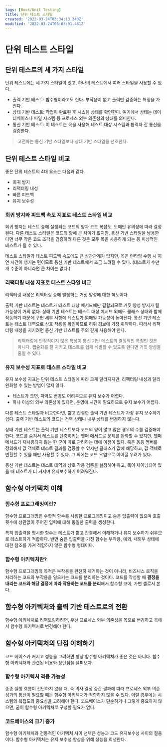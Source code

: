 ```yaml
---
tags: [Book/Unit Testing]
title: 단위 테스트 스타일
created: '2022-03-24T03:34:13.340Z'
modified: '2022-03-24T05:03:01.481Z'
---
```


# 단위 테스트 스타일

## 단위 테스트의 세 가지 스타일

단위 테스트에는 세 가지 스타일이 있고, 하나의 테스트에서 여러 스타일을 사용할 수 있다.

- 출력 기반 테스트: 함수형이라고도 한다. 부작용이 없고 출력만 검증하는 특징을 가진다.
- 상태 기반 테스트: 작업이 완료된 후 시스템 상태를 확인한다. 여기에서 상태는 데이터베이스나 파일 시스템 등 프로세스 외부 의존성의 상태를 의미한다.
- 통신 기반 테스트: 이 테스트는 목을 사용해 테스트 대상 시스템과 협력자 간 통신을 검증한다.

> 고전파는 통신 기반 스타일보다 상태 기반 스타일을 선호한다.

## 단위 테스트 스타일 비교

좋은 단위 테스트의 4대 요소는 다음과 같다.
- 회귀 방지
- 리팩터링 내성
- 빠른 피드백
- 유지 보수성

### 회귀 방지와 피드백 속도 지표로 테스트 스타일 비교

회귀 방지는 테스트 중에 실행되는 코드의 양과 코드 복잡도, 도메인 유의성에 따라 결정된다.
다른 테스트 스타일은 코드의 양에 큰 차이가 없지만, 통신 기반 스타일을 남용한다면 너무 작은 코드 조각을 검증하려 다른 것은 모두 목을 사용하게 되는 등 피상적인 테스트가 될 수 있다.

테스트 스타일과 테스트 피드백 속도에도 큰 상관관계가 없지만, 목은 런타임 수행 시 지연 시간이 생기는 편이므로 통신 기반 테스트에서 조금 느려질 수 있다. (테스트가 수만 개 수준이 아니라면 큰 차이는 없다.)

### 리팩터링 내성 지표로 테스트 스타일 비교

리팩터링 내성은 리팩터링 중에 발생하는 거짓 양성에 대한 척도이다.

출력 기반 테스트는 테스트가 테스트 대상 메서드에만 결합되므로 거짓 양성 방지가 될 가능성이 거의 없다.
상태 기반 테스트는 테스트 대상 메서드 외에도 클래스 상태와 함께 작동하기 때문에 구현 세부 사항에 테스트가 얽매일 가능성이 높아진다.
통신 기반 테스트는 태스트 대역으로 상호 작용을 확인하므로 허위 경보에 가장 취약하다. 따라서 리팩터링 내성을 지키려면 통신 기반 테스트를 주의 깊게 사용해야 한다.

> 리팩터링에 안정적이지 않은 특성이 통신 기반 테스트의 결정적인 특징인 것은 아니다. 캡슐화를 잘 지키고 테스트를 쉽게 식별할 수 있도록 한다면 거짓 양성을 줄일 수 있다.

### 유지 보수성 지표로 테스트 스타일 비교

유지 보수성 지표는 단위 테스트 스타일에 따라 크게 달라지지만, 리팩터링 내성과 달리 완화할 수 있는 방법이 많지 않다. 
- 테스트가 크면, 파악도 변경도 어려우므로 유지 보수가 어렵다.
- 하나 이상의 외부 의존성이 있다면, 운영에 시간이 필요하므로 유지 보수가 어렵다.

다른 테스트 스타일과 비교한다면, 짧고 간결한 출력 기반 테스트가 가장 유지 보수하기 쉽다. 출력 기반 테스트의 코드는 전역 상태나 내부 상태를 변경하지 않는다.

상태 기반 테스트는 출력 기반 테스트보다 코드의 양이 많고 많은 경우의 수를 검증해야 한다. 코드를 숨겨서 테스트를 단축히키는 헬퍼 메서드로 문제를 완화할 수 있지만, 헬퍼 메서드가 재사용되지 않는 한 굳이 따로 관리하는 데에 이점이 없다. 혹은 동등 멤버를 정의해서 값 객체로 테스트 결과를 검증할 수 있지만 클래스가 값에 해당하고, 값 객체로 변환할 수 있을 때만 사용할 수 있다. 그 외에는 코드 오염으로 이어질 우려가 있다.

통신 기반 테스트는 테스트 대역과 상호 작용 검증을 설정해야 하고, 목이 체이닝되어 있을 때 테스트가 더 커지며 유지보수하기 어려워진다.

## 함수형 아키텍처 이해

### 함수형 프로그래밍이란?
함수형 프로그래밍은 수학적 함수를 사용한 프로그래밍이고 숨은 입출력이 없으며 호출 횟수에 상관없이 주어진 입력에 대해 동일한 출력을 생성한다. 

특히 입출력을 명시한 함수는 테스트가 짧고 간결해서 이해하거나 유지 보수하기 쉬우므로 테스트하기 적합하다. 반면 숨은 입출력을 가진 함수는 부작용, 예외, 내외부 상태에 대한 참조를 가져 적합하지 않은 함수형 형태이다.

### 함수형 아키텍처란?
함수형 프로그래밍의 목적은 부작용을 완전히 제거하는 것이 아니라, 비즈니스 로직을 처리하는 코드와 부작용을 일으키는 코드를 분리하는 것이다. 코드를 작성할 때 **결정을 내리는 코드와 해당 결정에 따라 작용하는 코드를 분리**해서 함수형 코어, 가변 셸로서 본다. 

## 함수형 아키텍처와 출력 기반 테스트로의 전환
함수형 아키텍처로 리팩토링하려면, 우선 프로세스 외부 의존성을 목으로 변경하고 목에서 함수형 아키텍처로 변경해야 한다.

## 함수형 아키텍처의 단점 이해하기
코드 베이스카 커지고 성능을 고려하면 항상 함수형 아키텍처가 좋은 것은 아니다. 함수형 아키텍쳐와 관련된 비용와 장단점을 살펴보자.

### 함수형 아키텍처 적용 가능성
종종 실행 흐름이 간단하지 않을 때, 즉 의사 결정 중간 결과에 따라 프로세스 외부 의존성과의 통신이 필요할 때는 함수형 아키텍처가 적합하지 않을 수 있다. 이럴 경우에는 시스템의 복잡도와 중요성을 고려해야 한다. 코드베이스가 단순하거나 그렇게 중요하지 않으면, 굳이 함수형 아키텍처로 구성할 필요가 없다. 

### 코드베이스의 크기 증가
함수형 아키텍처와 전통적인 아키텍처 사이 선택은 성능과 코드 유지보수성 사이의 절충이다. 함수형 아키텍처는 유지 보수성 향상을 위해 성능을 희생한다.
